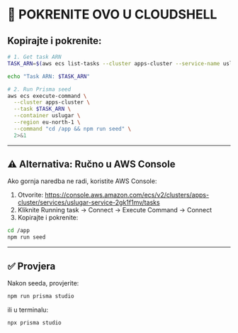 # 🚀 POKRENITE OVO U CLOUDSHELL

## Kopirajte i pokrenite:

```bash
# 1. Get task ARN
TASK_ARN=$(aws ecs list-tasks --cluster apps-cluster --service-name uslugar-service-2gk1f1mv --region eu-north-1 --query 'taskArns[0]' --output text)

echo "Task ARN: $TASK_ARN"

# 2. Run Prisma seed
aws ecs execute-command \
  --cluster apps-cluster \
  --task $TASK_ARN \
  --container uslugar \
  --region eu-north-1 \
  --command "cd /app && npm run seed" \
  2>&1
```

---

## ⚠️ Alternativa: Ručno u AWS Console

Ako gornja naredba ne radi, koristite AWS Console:

1. Otvorite: https://console.aws.amazon.com/ecs/v2/clusters/apps-cluster/services/uslugar-service-2gk1f1mv/tasks
2. Kliknite Running task → Connect → Execute Command → Connect
3. Kopirajte i pokrenite:

```bash
cd /app
npm run seed
```

---

## ✅ Provjera

Nakon seeda, provjerite:

```bash
npm run prisma studio
```

ili u terminalu:

```bash
npx prisma studio
```
